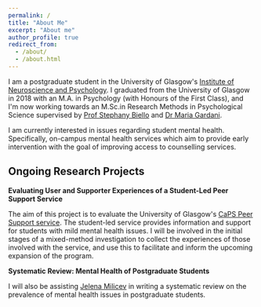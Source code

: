 ```yaml
---
permalink: /
title: "About Me"
excerpt: "About me"
author_profile: true
redirect_from: 
  - /about/
  - /about.html
---
```


I am a postgraduate student in the University of Glasgow's
[Institute of Neuroscience and Psychology](http://www.gla.ac.uk/researchinstitutes/neurosciencepsychology/). I graduated from the University of Glasgow in 2018 with an M.A. in Psychology (with Honours of the First Class), and I'm now working towards an M.Sc.in Research Methods in Psychological Science supervised by [Prof Stephany Biello](https://www.gla.ac.uk/schools/psychology/staff/stephanybiello/) and [Dr Maria Gardani](https://www.gla.ac.uk/schools/psychology/staff/mariagardani/).

I am currently interested in issues regarding student mental health. Specifically, on-campus mental health services which aim to provide early intervention with the goal of improving access to counselling services. 


Ongoing Research Projects
------

**Evaluating User and Supporter Experiences of a Student-Led Peer Support Service** <br>

The aim of this project is to evaluate the University of Glasgow's [CaPS Peer Support service](https://www.gla.ac.uk/myglasgow/counselling/peersupport/). The student-led service provides information and support for students with mild mental health issues. I will be involved in the initial stages of a mixed-method investigation to collect the experiences of those involved with the service, and use this to facilitate and inform the upcoming expansion of the program.


**Systematic Review: Mental Health of Postgraduate Students** <br>

I will also be assisting [Jelena Milicev](http://www.psy.gla.ac.uk/staff/?id=JM010) in writing a systematic review on the prevalence of mental health issues in postgraduate students.
